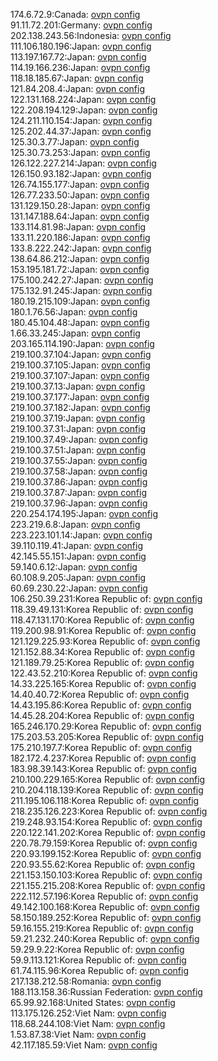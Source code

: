 174.6.72.9:Canada: [ovpn config](vpn/174_6_72_9.ovpn)  
91.11.72.201:Germany: [ovpn config](vpn/91_11_72_201.ovpn)  
202.138.243.56:Indonesia: [ovpn config](vpn/202_138_243_56.ovpn)  
111.106.180.196:Japan: [ovpn config](vpn/111_106_180_196.ovpn)  
113.197.167.72:Japan: [ovpn config](vpn/113_197_167_72.ovpn)  
114.19.166.236:Japan: [ovpn config](vpn/114_19_166_236.ovpn)  
118.18.185.67:Japan: [ovpn config](vpn/118_18_185_67.ovpn)  
121.84.208.4:Japan: [ovpn config](vpn/121_84_208_4.ovpn)  
122.131.168.224:Japan: [ovpn config](vpn/122_131_168_224.ovpn)  
122.208.194.129:Japan: [ovpn config](vpn/122_208_194_129.ovpn)  
124.211.110.154:Japan: [ovpn config](vpn/124_211_110_154.ovpn)  
125.202.44.37:Japan: [ovpn config](vpn/125_202_44_37.ovpn)  
125.30.3.77:Japan: [ovpn config](vpn/125_30_3_77.ovpn)  
125.30.73.253:Japan: [ovpn config](vpn/125_30_73_253.ovpn)  
126.122.227.214:Japan: [ovpn config](vpn/126_122_227_214.ovpn)  
126.150.93.182:Japan: [ovpn config](vpn/126_150_93_182.ovpn)  
126.74.155.177:Japan: [ovpn config](vpn/126_74_155_177.ovpn)  
126.77.233.50:Japan: [ovpn config](vpn/126_77_233_50.ovpn)  
131.129.150.28:Japan: [ovpn config](vpn/131_129_150_28.ovpn)  
131.147.188.64:Japan: [ovpn config](vpn/131_147_188_64.ovpn)  
133.114.81.98:Japan: [ovpn config](vpn/133_114_81_98.ovpn)  
133.11.220.186:Japan: [ovpn config](vpn/133_11_220_186.ovpn)  
133.8.222.242:Japan: [ovpn config](vpn/133_8_222_242.ovpn)  
138.64.86.212:Japan: [ovpn config](vpn/138_64_86_212.ovpn)  
153.195.181.72:Japan: [ovpn config](vpn/153_195_181_72.ovpn)  
175.100.242.27:Japan: [ovpn config](vpn/175_100_242_27.ovpn)  
175.132.91.245:Japan: [ovpn config](vpn/175_132_91_245.ovpn)  
180.19.215.109:Japan: [ovpn config](vpn/180_19_215_109.ovpn)  
180.1.76.56:Japan: [ovpn config](vpn/180_1_76_56.ovpn)  
180.45.104.48:Japan: [ovpn config](vpn/180_45_104_48.ovpn)  
1.66.33.245:Japan: [ovpn config](vpn/1_66_33_245.ovpn)  
203.165.114.190:Japan: [ovpn config](vpn/203_165_114_190.ovpn)  
219.100.37.104:Japan: [ovpn config](vpn/219_100_37_104.ovpn)  
219.100.37.105:Japan: [ovpn config](vpn/219_100_37_105.ovpn)  
219.100.37.107:Japan: [ovpn config](vpn/219_100_37_107.ovpn)  
219.100.37.13:Japan: [ovpn config](vpn/219_100_37_13.ovpn)  
219.100.37.177:Japan: [ovpn config](vpn/219_100_37_177.ovpn)  
219.100.37.182:Japan: [ovpn config](vpn/219_100_37_182.ovpn)  
219.100.37.19:Japan: [ovpn config](vpn/219_100_37_19.ovpn)  
219.100.37.31:Japan: [ovpn config](vpn/219_100_37_31.ovpn)  
219.100.37.49:Japan: [ovpn config](vpn/219_100_37_49.ovpn)  
219.100.37.51:Japan: [ovpn config](vpn/219_100_37_51.ovpn)  
219.100.37.55:Japan: [ovpn config](vpn/219_100_37_55.ovpn)  
219.100.37.58:Japan: [ovpn config](vpn/219_100_37_58.ovpn)  
219.100.37.86:Japan: [ovpn config](vpn/219_100_37_86.ovpn)  
219.100.37.87:Japan: [ovpn config](vpn/219_100_37_87.ovpn)  
219.100.37.96:Japan: [ovpn config](vpn/219_100_37_96.ovpn)  
220.254.174.195:Japan: [ovpn config](vpn/220_254_174_195.ovpn)  
223.219.6.8:Japan: [ovpn config](vpn/223_219_6_8.ovpn)  
223.223.101.14:Japan: [ovpn config](vpn/223_223_101_14.ovpn)  
39.110.119.41:Japan: [ovpn config](vpn/39_110_119_41.ovpn)  
42.145.55.151:Japan: [ovpn config](vpn/42_145_55_151.ovpn)  
59.140.6.12:Japan: [ovpn config](vpn/59_140_6_12.ovpn)  
60.108.9.205:Japan: [ovpn config](vpn/60_108_9_205.ovpn)  
60.69.230.22:Japan: [ovpn config](vpn/60_69_230_22.ovpn)  
106.250.39.231:Korea Republic of: [ovpn config](vpn/106_250_39_231.ovpn)  
118.39.49.131:Korea Republic of: [ovpn config](vpn/118_39_49_131.ovpn)  
118.47.131.170:Korea Republic of: [ovpn config](vpn/118_47_131_170.ovpn)  
119.200.98.91:Korea Republic of: [ovpn config](vpn/119_200_98_91.ovpn)  
121.129.225.93:Korea Republic of: [ovpn config](vpn/121_129_225_93.ovpn)  
121.152.88.34:Korea Republic of: [ovpn config](vpn/121_152_88_34.ovpn)  
121.189.79.25:Korea Republic of: [ovpn config](vpn/121_189_79_25.ovpn)  
122.43.52.210:Korea Republic of: [ovpn config](vpn/122_43_52_210.ovpn)  
14.33.225.165:Korea Republic of: [ovpn config](vpn/14_33_225_165.ovpn)  
14.40.40.72:Korea Republic of: [ovpn config](vpn/14_40_40_72.ovpn)  
14.43.195.86:Korea Republic of: [ovpn config](vpn/14_43_195_86.ovpn)  
14.45.28.204:Korea Republic of: [ovpn config](vpn/14_45_28_204.ovpn)  
165.246.170.29:Korea Republic of: [ovpn config](vpn/165_246_170_29.ovpn)  
175.203.53.205:Korea Republic of: [ovpn config](vpn/175_203_53_205.ovpn)  
175.210.197.7:Korea Republic of: [ovpn config](vpn/175_210_197_7.ovpn)  
182.172.4.237:Korea Republic of: [ovpn config](vpn/182_172_4_237.ovpn)  
183.98.39.143:Korea Republic of: [ovpn config](vpn/183_98_39_143.ovpn)  
210.100.229.165:Korea Republic of: [ovpn config](vpn/210_100_229_165.ovpn)  
210.204.118.139:Korea Republic of: [ovpn config](vpn/210_204_118_139.ovpn)  
211.195.106.118:Korea Republic of: [ovpn config](vpn/211_195_106_118.ovpn)  
218.235.126.223:Korea Republic of: [ovpn config](vpn/218_235_126_223.ovpn)  
219.248.93.154:Korea Republic of: [ovpn config](vpn/219_248_93_154.ovpn)  
220.122.141.202:Korea Republic of: [ovpn config](vpn/220_122_141_202.ovpn)  
220.78.79.159:Korea Republic of: [ovpn config](vpn/220_78_79_159.ovpn)  
220.93.199.152:Korea Republic of: [ovpn config](vpn/220_93_199_152.ovpn)  
220.93.55.62:Korea Republic of: [ovpn config](vpn/220_93_55_62.ovpn)  
221.153.150.103:Korea Republic of: [ovpn config](vpn/221_153_150_103.ovpn)  
221.155.215.208:Korea Republic of: [ovpn config](vpn/221_155_215_208.ovpn)  
222.112.57.196:Korea Republic of: [ovpn config](vpn/222_112_57_196.ovpn)  
49.142.100.168:Korea Republic of: [ovpn config](vpn/49_142_100_168.ovpn)  
58.150.189.252:Korea Republic of: [ovpn config](vpn/58_150_189_252.ovpn)  
59.16.155.219:Korea Republic of: [ovpn config](vpn/59_16_155_219.ovpn)  
59.21.232.240:Korea Republic of: [ovpn config](vpn/59_21_232_240.ovpn)  
59.29.9.22:Korea Republic of: [ovpn config](vpn/59_29_9_22.ovpn)  
59.9.113.121:Korea Republic of: [ovpn config](vpn/59_9_113_121.ovpn)  
61.74.115.96:Korea Republic of: [ovpn config](vpn/61_74_115_96.ovpn)  
217.138.212.58:Romania: [ovpn config](vpn/217_138_212_58.ovpn)  
188.113.158.36:Russian Federation: [ovpn config](vpn/188_113_158_36.ovpn)  
65.99.92.168:United States: [ovpn config](vpn/65_99_92_168.ovpn)  
113.175.126.252:Viet Nam: [ovpn config](vpn/113_175_126_252.ovpn)  
118.68.244.108:Viet Nam: [ovpn config](vpn/118_68_244_108.ovpn)  
1.53.87.38:Viet Nam: [ovpn config](vpn/1_53_87_38.ovpn)  
42.117.185.59:Viet Nam: [ovpn config](vpn/42_117_185_59.ovpn)  
